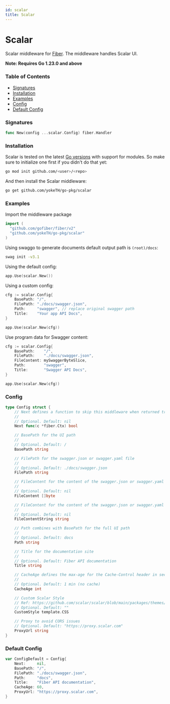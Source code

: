 ```yaml
---
id: scalar
title: Scalar
---
```


# Scalar

Scalar middleware for [Fiber](https://github.com/gofiber/fiber). The middleware handles Scalar UI.

**Note: Requires Go 1.23.0 and above**

### Table of Contents
- [Signatures](#signatures)
- [Installation](#installation)
- [Examples](#examples)
- [Config](#config)
- [Default Config](#default-config)

### Signatures
```go
func New(config ...scalar.Config) fiber.Handler
```

### Installation
Scalar is tested on the latest [Go versions](https://golang.org/dl/) with support for modules. So make sure to initialize one first if you didn't do that yet:
```bash
go mod init github.com/<user>/<repo>
```
And then install the Scalar middleware:
```bash
go get github.com/yokeTH/go-pkg/scalar
```

### Examples
Import the middleware package
```go
import (
  "github.com/gofiber/fiber/v2"
  "github.com/yokeTH/go-pkg/scalar"
)
```

Using swaggo to generate documents default output path is `(root)/docs`:
```bash
swag init -v3.1
```

Using the default config:
```go
app.Use(scalar.New())
```

Using a custom config:
```go
cfg := scalar.Config{
    BasePath: "/",
    FilePath: "./docs/swagger.json",
    Path:     "swagger", // replace original swagger path
    Title:    "Your app API Docs",
}

app.Use(scalar.New(cfg))
```

Use program data for Swagger content:
```go
cfg := scalar.Config{
    BasePath:    "/",
    FilePath:    "./docs/swagger.json",
    FileContent: mySwaggerByteSlice,
    Path:        "swagger",
    Title:       "Swagger API Docs",
}

app.Use(scalar.New(cfg))
```

### Config
```go
type Config struct {
	// Next defines a function to skip this middleware when returned true.
	//
	// Optional. Default: nil
	Next func(c *fiber.Ctx) bool

	// BasePath for the UI path
	//
	// Optional. Default: /
	BasePath string

	// FilePath for the swagger.json or swagger.yaml file
	//
	// Optional. Default: ./docs/swagger.json
	FilePath string

	// FileContent for the content of the swagger.json or swagger.yaml file.
	//
	// Optional. Default: nil
	FileContent []byte

	// FileContent for the content of the swagger.json or swagger.yaml file.
	//
	// Optional. Default: nil
	FileContentString string

	// Path combines with BasePath for the full UI path
	//
	// Optional. Default: docs
	Path string

	// Title for the documentation site
	//
	// Optional. Default: Fiber API documentation
	Title string

	// CacheAge defines the max-age for the Cache-Control header in seconds.
	//
	// Optional. Default: 1 min (no cache)
	CacheAge int

	// Custom Scalar Style
	// Ref: https://github.com/scalar/scalar/blob/main/packages/themes/src/variables.css
	// Optional. Default: ""
	CustomStyle template.CSS

	// Proxy to avoid CORS issues
	// Optional. Default: "https://proxy.scalar.com"
	ProxyUrl string
}
```

### Default Config
```go
var ConfigDefault = Config{
	Next:     nil,
	BasePath: "/",
	FilePath: "./docs/swagger.json",
	Path:     "docs",
	Title:    "Fiber API documentation",
	CacheAge: 60,
	ProxyUrl: "https://proxy.scalar.com",
}
```
